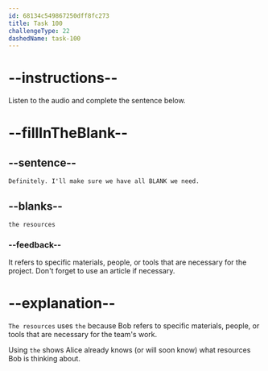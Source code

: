 ```yaml
---
id: 68134c549867250dff8fc273
title: Task 100
challengeType: 22
dashedName: task-100
---
```


<!-- (Audio) Bob: Definitely. I'll make sure we have all the resources we need. -->

# --instructions--

Listen to the audio and complete the sentence below.

# --fillInTheBlank--

## --sentence--

`Definitely. I'll make sure we have all BLANK we need.`

## --blanks--

`the resources`

### --feedback--

It refers to specific materials, people, or tools that are necessary for the project. Don't forget to use an article if necessary.

# --explanation--

`The resources` uses `the` because Bob refers to specific materials, people, or tools that are necessary for the team's work.

Using `the` shows Alice already knows (or will soon know) what resources Bob is thinking about.
